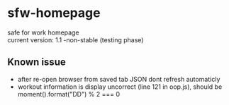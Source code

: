 # sfw-homepage
safe for work homepage  
current version: 1.1 -non-stable (testing phase)  

## Known issue
* after re-open browser from saved tab JSON dont refresh automaticly
* workout information is display uncorrect (line 121 in oop.js), should be moment().format("DD") % 2 === 0
